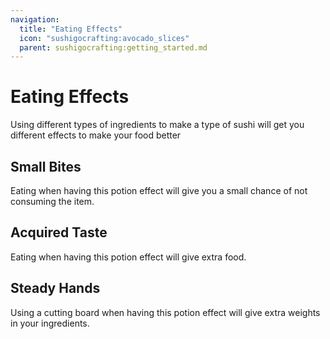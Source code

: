 ```yaml
---
navigation:
  title: "Eating Effects"
  icon: "sushigocrafting:avocado_slices"
  parent: sushigocrafting:getting_started.md
---
```


# Eating Effects

Using different types of ingredients to make a type of sushi will get you different effects to make your food better

## Small Bites

<ItemImage id="sushigocrafting:salmon_fillet" />

Eating when having this potion effect will give you a small chance of not consuming the item.

## Acquired Taste

<ItemImage id="sushigocrafting:tuna_fillet" />

Eating when having this potion effect will give extra food.

## Steady Hands

<ItemImage id="sushigocrafting:shrimp" />

Using a cutting board when having this potion effect will give extra weights in your ingredients.

